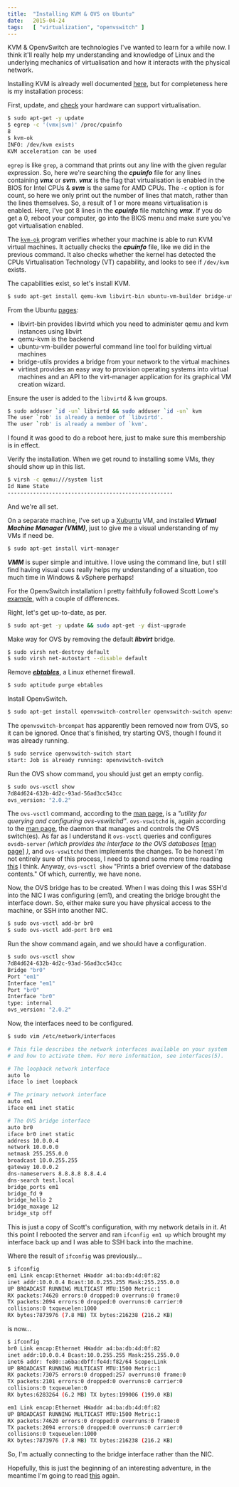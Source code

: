 ```yaml
---
title:  "Installing KVM & OVS on Ubuntu"
date:   2015-04-24
tags:   [ "virtualization", "openvswitch" ]
---
```


KVM & OpenvSwitch are technologies I've wanted to learn for a while now. I think it'll really help my understanding and knowledge of Linux and the underlying mechanics of virtualisation and how it interacts with the physical network.

Installing KVM is already well documented [here][1], but for completeness here is my installation process:

First, update, and [check][2] your hardware can support virtualisation.

```bash
$ sudo apt-get -y update
$ egrep -c '(vmx|svm)' /proc/cpuinfo
8
$ kvm-ok
INFO: /dev/kvm exists
KVM acceleration can be used
```

`egrep` is like `grep`, a command that prints out any line with the given regular expression. So, here we're searching the ***cpuinfo*** file for any lines containing ***vmx*** or ***svm***. ***vmx*** is the flag that virtualisation is enabled in the BIOS for Intel CPUs & ***svm*** is the same for AMD CPUs. The `-c` option is for count, so here we only print out the number of lines that match, rather than the lines themselves.
So, a result of 1 or more means virtualisation is enabled. Here, I've got 8 lines in the ***cpuinfo*** file matching ***vmx***.
If you do get a 0, reboot your computer, go into the BIOS menu and make sure you've got virtualisation enabled.

The [`kvm-ok`][3] program verifies whether your machine is able to run KVM virtual machines. It actually checks the ***cpuinfo*** file, like we did in the previous command. It also checks whether the kernel has detected the CPUs Virtualisation Technology (VT) capability, and looks to see if `/dev/kvm` exists.

The capabilities exist, so let's install KVM.

```bash
$ sudo apt-get install qemu-kvm libvirt-bin ubuntu-vm-builder bridge-utils virtinst
```

From the Ubuntu [pages][1]:

- libvirt-bin provides libvirtd which you need to administer qemu and kvm instances using libvirt
- qemu-kvm is the backend
- ubuntu-vm-builder powerful command line tool for building virtual machines
- bridge-utils provides a bridge from your network to the virtual machines
- virtinst provides an easy way to provision operating systems into virtual machines and an API to the virt-manager application for its graphical VM creation wizard.

Ensure the user is added to the `libvirtd` & `kvm` groups.

```bash
$ sudo adduser `id -un` libvirtd && sudo adduser `id -un` kvm
The user `rob' is already a member of `libvirtd'.
The user `rob' is already a member of `kvm'.
```

I found it was good to do a reboot here, just to make sure this membership is in effect.

Verify the installation. When we get round to installing some VMs, they should show up in this list.

```bash
$ virsh -c qemu:///system list
Id Name State
----------------------------------------------------
```

And we're all set.

On a separate machine, I've set up a [Xubuntu][4] VM, and installed ***Virtual Machine Manager (VMM)***, just to give me a visual understanding of my VMs if need be.

```bash
$ sudo apt-get install virt-manager
```


***VMM*** is super simple and intuitive. I love using the command line, but I still find having visual cues really helps my understanding of a situation, too much time in Windows & vSphere perhaps!

For the OpenvSwitch installation I pretty faithfully followed Scott Lowe's [example][5], with a couple of differences.

Right, let's get up-to-date, as per.

```bash
$ sudo apt-get -y update && sudo apt-get -y dist-upgrade
```


Make way for OVS by removing the default ***libvirt*** bridge.

```bash
$ sudo virsh net-destroy default
$ sudo virsh net-autostart --disable default
```


Remove [***ebtables***][6], a Linux ethernet firewall.

```bash
$ sudo aptitude purge ebtables
```


Install OpenvSwitch.

```bash
$ sudo apt-get install openvswitch-controller openvswitch-switch openvswitch-datapath-source
```


The `openvswitch-brcompat` has apparently been removed now from OVS, so it can be ignored.
Once that's finished, try starting OVS, though I found it was already running.

```bash
$ sudo service openvswitch-switch start
start: Job is already running: openvswitch-switch
```


Run the OVS show command, you should just get an empty config.

```bash
$ sudo ovs-vsctl show
7d84d624-632b-4d2c-93ad-56ad3cc543cc
ovs_version: "2.0.2"
```


The `ovs-vsctl` command, according to the [man page][8], is a *"utility for querying and configuring ovs-vswitchd"*. `ovs-vswitchd` is, again according to the [man page][9], the daemon that manages and controls the OVS switch(es). As far as I understand it `ovs-vsctl` queries and configures `ovsdb-server` *(which provides the interface to the OVS databases* [[man page]][11] *)*, and `ovs-vswitchd` then implements the changes. To be honest I'm not entirely sure of this process, I need to spend some more time reading [this][10] I think.
Anyway, `ovs-vsctl show` "Prints a brief overview of the database contents." Of which, currently, we have none.

Now, the OVS bridge has to be created. When I was doing this I was SSH'd into the NIC I was configuring (em1), and creating the bridge brought the interface down. So, either make sure you have physical access to the machine, or SSH into another NIC.

```bash
$ sudo ovs-vsctl add-br br0
$ sudo ovs-vsctl add-port br0 em1
```


Run the show command again, and we should have a configuration.

```bash
$ sudo ovs-vsctl show
7d84d624-632b-4d2c-93ad-56ad3cc543cc
Bridge "br0"
Port "em1"
Interface "em1"
Port "br0"
Interface "br0"
type: internal
ovs_version: "2.0.2"
```


Now, the interfaces need to be configured.

```bash
$ sudo vim /etc/network/interfaces

# This file describes the network interfaces available on your system
# and how to activate them. For more information, see interfaces(5).

# The loopback network interface
auto lo
iface lo inet loopback

# The primary network interface
auto em1
iface em1 inet static

# The OVS bridge interface
auto br0
iface br0 inet static
address 10.0.0.4
network 10.0.0.0
netmask 255.255.0.0
broadcast 10.0.255.255
gateway 10.0.0.2
dns-nameservers 8.8.8.8 8.8.4.4
dns-search test.local
bridge_ports em1
bridge_fd 9
bridge_hello 2
bridge_maxage 12
bridge_stp off
```

This is just a copy of Scott's configuration, with my network details in it.
At this point I rebooted the server and ran `ifconfig em1 up` which brought my interface back up and I was able to SSH back into the machine.

Where the result of `ifconfig` was previously...

```bash
$ ifconfig
em1 Link encap:Ethernet HWaddr a4:ba:db:4d:0f:82
inet addr:10.0.0.4 Bcast:10.0.255.255 Mask:255.255.0.0
UP BROADCAST RUNNING MULTICAST MTU:1500 Metric:1
RX packets:74620 errors:0 dropped:0 overruns:0 frame:0
TX packets:2094 errors:0 dropped:0 overruns:0 carrier:0
collisions:0 txqueuelen:1000
RX bytes:7873976 (7.8 MB) TX bytes:216238 (216.2 KB)
```

is now...

```bash
$ ifconfig
br0 Link encap:Ethernet HWaddr a4:ba:db:4d:0f:82
inet addr:10.0.0.4 Bcast:10.0.255.255 Mask:255.255.0.0
inet6 addr: fe80::a6ba:dbff:fe4d:f82/64 Scope:Link
UP BROADCAST RUNNING MULTICAST MTU:1500 Metric:1
RX packets:73075 errors:0 dropped:257 overruns:0 frame:0
TX packets:2101 errors:0 dropped:0 overruns:0 carrier:0
collisions:0 txqueuelen:0
RX bytes:6283264 (6.2 MB) TX bytes:199006 (199.0 KB)

em1 Link encap:Ethernet HWaddr a4:ba:db:4d:0f:82
UP BROADCAST RUNNING MULTICAST MTU:1500 Metric:1
RX packets:74620 errors:0 dropped:0 overruns:0 frame:0
TX packets:2094 errors:0 dropped:0 overruns:0 carrier:0
collisions:0 txqueuelen:1000
RX bytes:7873976 (7.8 MB) TX bytes:216238 (216.2 KB)
```

So, I'm actually connecting to the bridge interface rather than the NIC.

Hopefully, this is just the beginning of an interesting adventure, in the meantime I'm going to read [this][7] again.


[1]: https://help.ubuntu.com/community/KVM/Installation
[2]: http://www.cyberciti.biz/faq/linux-xen-vmware-kvm-intel-vt-amd-v-support/
[3]: http://manpages.ubuntu.com/manpages//lucid/man1/kvm-ok.1.html
[4]: http://xubuntu.org/
[5]: http://blog.scottlowe.org/2012/08/17/installing-kvm-and-open-vswitch-on-ubuntu/
[6]: http://linux.die.net/man/8/ebtables
[7]: http://keepingitclassless.net/2013/10/introduction-to-open-vswitch/
[8]: http://openvswitch.org/support/dist-docs/ovs-vsctl.8.pdf
[9]: http://openvswitch.org/support/dist-docs/ovs-vswitchd.8.pdf
[10]: http://networkstatic.net/getting-started-ovsdb/
[11]: http://openvswitch.org/support/dist-docs/ovsdb-server.1.pdf
